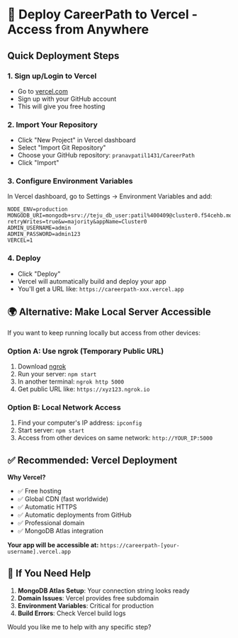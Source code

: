 # 🚀 Deploy CareerPath to Vercel - Access from Anywhere

## Quick Deployment Steps

### 1. **Sign up/Login to Vercel**
- Go to [vercel.com](https://vercel.com)
- Sign up with your GitHub account
- This will give you free hosting

### 2. **Import Your Repository**
- Click "New Project" in Vercel dashboard
- Select "Import Git Repository"
- Choose your GitHub repository: `pranavpatil1431/CareerPath`
- Click "Import"

### 3. **Configure Environment Variables**
In Vercel dashboard, go to Settings → Environment Variables and add:

```
NODE_ENV=production
MONGODB_URI=mongodb+srv://teju_db_user:patil%400409@cluster0.f54cehb.mongodb.net/careerpath?retryWrites=true&w=majority&appName=Cluster0
ADMIN_USERNAME=admin
ADMIN_PASSWORD=admin123
VERCEL=1
```

### 4. **Deploy**
- Click "Deploy"
- Vercel will automatically build and deploy your app
- You'll get a URL like: `https://careerpath-xxx.vercel.app`

## 🌍 Alternative: Make Local Server Accessible

If you want to keep running locally but access from other devices:

### Option A: Use ngrok (Temporary Public URL)
1. Download [ngrok](https://ngrok.com)
2. Run your server: `npm start`
3. In another terminal: `ngrok http 5000`
4. Get public URL like: `https://xyz123.ngrok.io`

### Option B: Local Network Access
1. Find your computer's IP address: `ipconfig`
2. Start server: `npm start`
3. Access from other devices on same network: `http://YOUR_IP:5000`

## ✅ Recommended: Vercel Deployment

**Why Vercel?**
- ✅ Free hosting
- ✅ Global CDN (fast worldwide)
- ✅ Automatic HTTPS
- ✅ Automatic deployments from GitHub
- ✅ Professional domain
- ✅ MongoDB Atlas integration

**Your app will be accessible at:**
`https://careerpath-[your-username].vercel.app`

## 🔧 If You Need Help

1. **MongoDB Atlas Setup**: Your connection string looks ready
2. **Domain Issues**: Vercel provides free subdomain
3. **Environment Variables**: Critical for production
4. **Build Errors**: Check Vercel build logs

Would you like me to help with any specific step?
